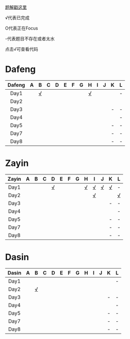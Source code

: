 
[题解戳这里](https://github.com/Dafenghh/Training_Summary/blob/master/Camp%20Solutions.md)


√代表已完成

O代表正在Focus

-代表题目不存在或者太水

点击√可查看代码




[//]:https://github.com/Dafenghh/Training_Summary/blob/master/code/CCPC_Wannafly_Camp_2019/day


# Dafeng

Dafeng  |   A    |   B    |   C    |   D    |   E    |   F    |   G    |   H    |   I    |   J    |   K    |   L
:------:|:------:|:------:|:------:|:------:|:------:|:------:|:------:|:------:|:------:|:------:|:------:|:------:
Day1    |        | [√][1] |        |        |        |        |        | [√][2] |        |        |        | - 
Day2    |        |        |        |        |        |        |        |        |        |        |        |  
Day3    |        |        |        |        |        |        |        |        |        |        |    -   | - 
Day4    |        |        |        |        |        |        |        |        |        |        |        | -
Day5    |        |        |        |        |        |        |        |        |        |        |    -   | -
Day7    |        |        |        |        |        |        |        |        |        |        |    -   | - 
Day8    |        |        |        |        |        |        |        |        |        |        |    -   | -



# Zayin

Zayin   |   A    |   B    |   C    |   D    |   E    |   F    |   G    |   H    |   I    |   J    |   K    |   L
:------:|:------:|:------:|:------:|:------:|:------:|:------:|:------:|:------:|:------:|:------:|:------:|:------:
Day1    |        |        |        | [√][3] |        |        |        | [√][4] | [√][5] | [√][6] | [√][9] | - 
Day2    |        |        |        |        |        |        |        |        | [√][7] |        |        |  [√][10]
Day3    |        |        |        |        |        |        |        |        |        |        |    -   | - 
Day4    |        |        |        |        |        |        |        |        |        |        |        | -
Day5    |        |        |        |        |        |        |        |        |        |        |    -   | -
Day7    |        |        |        |        |        |        |        |        |        |        |    -   | - 
Day8    |        |        |        |        |        |        |        |        |        |        |    -   | -


# Dasin

Dasin   |   A    |   B    |   C    |   D    |   E    |   F    |   G    |   H    |   I    |   J    |   K    |   L
:------:|:------:|:------:|:------:|:------:|:------:|:------:|:------:|:------:|:------:|:------:|:------:|:------:
Day1    |        |        |        |        |        |        |        |        |        |        |        | - 
Day2    |        | [√][8] |        |        |        |        |        |        |        |        |        |  
Day3    |        |        |        |        |        |        |        |        |        |        |    -   | - 
Day4    |        |        |        |        |        |        |        |        |        |        |        | -
Day5    |        |        |        |        |        |        |        |        |        |        |    -   | -
Day7    |        |        |        |        |        |        |        |        |        |        |    -   | - 
Day8    |        |        |        |        |        |        |        |        |        |        |    -   | -






[1]: https://github.com/Dafenghh/Training_Summary/blob/master/code/CCPC_Wannafly_Camp_2019/day1/b_dafeng.cpp
[2]: https://github.com/Dafenghh/Training_Summary/blob/master/code/CCPC_Wannafly_Camp_2019/day1/h_dafeng.cpp
[3]: https://github.com/Dafenghh/Training_Summary/blob/master/code/CCPC_Wannafly_Camp_2019/day1/d_zayin.cpp
[4]: https://github.com/Dafenghh/Training_Summary/blob/master/code/CCPC_Wannafly_Camp_2019/day1/h_zayin.cpp
[5]: https://github.com/Dafenghh/Training_Summary/blob/master/code/CCPC_Wannafly_Camp_2019/day1/i_zayin.cpp
[6]: https://github.com/Dafenghh/Training_Summary/blob/master/code/CCPC_Wannafly_Camp_2019/day1/j_zayin.cpp
[7]: https://github.com/Dafenghh/Training_Summary/blob/master/code/CCPC_Wannafly_Camp_2019/day2/i_zayin.cpp
[8]: https://github.com/Dafenghh/Training_Summary/blob/master/code/CCPC_Wannafly_Camp_2019/day2/b_dasin.cpp
[9]: https://github.com/Dafenghh/Training_Summary/blob/master/code/CCPC_Wannafly_Camp_2019/day1/K_Zayin.cpp
[10]:https://github.com/Dafenghh/Training_Summary/blob/master/code/CCPC_Wannafly_Camp_2019/day2/L_Zayin.cpp
